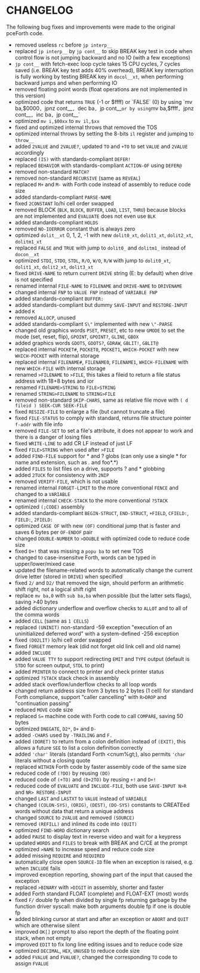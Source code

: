 # CHANGELOG

The following bug fixes and improvements were made to the original pceForth code.

- removed useless `rc` before `jp interp__`
- replaced `jp interp__` by `jp cont__` to skip BREAK key test in code when control flow is not jumping backward and no IO (with a few exceptions)
- `jp cont__` with fetch-exec loop cycle takes 15 CPU cycles, 7 cycles saved (i.e. BREAK key test adds 40% overhead), BREAK key interruption is fully working by testing BREAK key in `docol__xt`, when performing backward jumps and when performing IO
- removed floating point words (float operations are not implemented in this version)
- optimized code that returns `TRUE` (-1 or $ffff) or `FALSE` (0) by using `mv ba,$0000`, `jpnz cont__`, `dec ba`, `jp cont__` or by using `mv ba,$ffff`, `jpnz cont__`, `inc ba`, `jp cont__`
- optimized `mv i,$00xx` to `mv il,$xx`
- fixed and optimized internal throws that removed the TOS
- optimized internal throws by setting the 8-bits `il` register and jumping to `throw__`
- added `2VALUE` and `2VALUE?`, updated `TO` and `+TO` to set `VALUE` and `2VALUE` accordingly
- replaced `(IS)` with standards-compliant `DEFER!`
- replaced `BEHAVIOR` with standards-compliant `ACTION-OF` using `DEFER@`
- removed non-standard `MATCH?`
- removed non-standard `RECURSIVE` (same as `REVEAL`)
- replaced `M+` and `M-` with Forth code instead of assembly to reduce code size
- added standards-compliant `PARSE-NAME`
- fixed `2CONSTANT` lo/hi cell order swapped
- removed BLOCK (`BLK`, `BLOCK`, `BUFFER`, `LOAD`, `LIST`, `THRU`) because blocks are not implemented and `EVALUATE` does not even use `BLK`
- added standards-compliant `HOLDS`
- removed `NO-IOERROR` constant that is always zero
- optimized `dolit__xt` 0, 1, 2, -1 with new `dolit0_xt`, `dolit1_xt`, `dolit2_xt`, `dolitm1_xt`
- replaced `FALSE` and `TRUE` with jump to `dolit0_` and `dolitm1_` instead of `docon__xt`
- optimized `STDI`, `STDO`, `STDL`, `R/O`, `W/O`, `R/W` with jump to `dolit0_xt`, `dolit1_xt`, `dolit2_xt`, `dolit3_xt`
- fixed `DRIVE-NAME` to return current `DRIVE` string (E: by default) when drive is not specified
- renamed internal `FILE-NAME` to `FILENAME` and `DRIVE-NAME` to `DRIVENAME`
- changed internal `FNP` to `VALUE FNP` instead of `VARIABLE FNP`
- added standards-compliant `BUFFER:`
- added standards-compliant but dummy `SAVE-INPUT` and `RESTORE-INPUT`
- added `K`
- removed `ALLOCP`, unused
- added standards-compliant `S\"` implemented with new `\"-PARSE`
- changed old graphics words `PSET`, `PRESET`, etc to new `GMODE` to set the mode (set, reset, flip), `GPOINT`, `GPOINT?`, `GLINE`, `GBOX`
- added graphics words `GDOTS`, `GDOTS?`, `GDRAW`, `GBLIT!`, `GBLIT@`
- replaced internal `POCKET#`, `POCKET0`, `POCKET1`, `WHICH-POCKET` with new `WHICH-POCKET` with internal storage
- replaced internal `FILENAME#`, `FILENAME0`, `FILENAME1`, `WHICH-FILENAME` with new `WHICH-FILE` with internal storage
- renamed `>FILENAME` to `>FILE`, this takes a fileid to return a file status address with 18+8 bytes and ior
- renamed `FILENAME>STRING` to `FILE>STRING`
- renamed `STRING>FILENAME` to `STRING>FILE`
- removed non-standard `SKIP-CHARS`, same as relative file move with `( d fileid ) SEEK-CUR SEEK-FILE`
- fixed `RESIZE-FILE` to enlarge a file (but cannot truncate a file)
- fixed `FILE-STATUS` to comply with standard, returns file structure pointer `f-addr` with file info
- removed `FILE-SET` to set a file's attribute, it does not appear to work and there is a danger of losing files
- fixed `WRITE-LINE` to add CR LF instead of just LF
- fixed `FILE>STRING` when used after `>FILE`
- added `FIND-FILE` support for * and ? globs (can only use a single * for name and extension, such as *.* and foo*.*)
- added `FILES` to list files on a drive, supports ? and * globbing
- added `2TUCK` for consistency with `2NIP`
- removed `VERIFY-FILE`, which is not usable
- renamed internal `FORGET-LIMIT` to the more conventional `FENCE` and changed to a `VARIABLE`
- renamed internal `CHECK-STACK` to the more conventional `?STACK`
- optimized `(;CODE)` assembly
- added standards-compliant `BEGIN-STRUCT`, `END-STRUCT`, `+FIELD`, `CFIELD:`, `FIELD:`, `2FIELD:`
- optimized `CASE OF` with new `(OF)` conditional jump that is faster and saves 6 bytes per `OF-ENDOF` pair
- changed `DOUBLE-NUMBER` to `>DOUBLE` with optimized code to reduce code size
- fixed `D+!` that was missing a `popu ba` to set new TOS
- changed to case-insensitve Forth, words can be typed in upper/lower/mixed case
- updated the filename-related words to automatically change the current drive letter (stored in `DRIVE`) when specified
- fixed `2/` and `D2/` that removed the sign, should perform an arithmetic shift right, not a logical shift right
- replace `mv ba,0` with `sub ba,ba` when possible (but the latter sets flags), saving >40 bytes
- added dictionary underflow and overflow checks to `ALLOT` and to all of the comma words
- added `CELL` (same as `1 CELLS`)
- replaced `(UNINIT)` non-standard -59 exception "execution of an uninitialized deferred word" with a system-defined -256 exception
- fixed `(DO2LIT)` lo/hi cell order swapped
- fixed `FORGET` memory leak (did not forget old link cell and old name)
- added `INCLUDE`
- added `VALUE TTY` to support redirecting `EMIT` and `TYPE` output (default is `STDO` for screen output, `STDL` to print)
- added `PRINTER` to connect to printer and check printer status
- optimized `?STACK` stack check in assembly
- added stack overflow/underflow checks to all loop words
- changed return address size from 3 bytes to 2 bytes (1 cell) for standard Forth compliance, support "caller cancelling" with `R>DROP` and "continuation passing"
- reduced `MOVE` code size
- replaced `S=` machine code with Forth code to call `COMPARE`, saving 50 bytes
- optimized `DNEGATE`, `D2*`, `D+` and `D-`
- added `-CHARS` used by `-TRAILING` and `F.`
- added `(DORET)` to return from a colon definition instead of `(EXIT)`, this allows a future `SEE` to list a colon definition correctly
- added `'char'` literals (standard Forth &lt;cnum%gt;), also permits `'char` literals without a closing quote
- replaced `WITHIN` Forth code by faster assembly code of the same size
- reduced code of `(?DO)` by reusing `(DO)`
- reduced code of `(+TO)` and `(D+2TO)` by reusing `+!` and `D+!`
- reduced code of `EVALUATE` and `INCLUDE-FILE`, both use `SAVE-INPUT N>R` and `NR> RESTORE-INPUT`
- changed `LAST` and `LASTXT` to `VALUE` instead of `VARIABLE`
- changed `(COLON-SYS)`, `(ORIG)`, `(DEST)`, `(DO-SYS)` constants to CREATEed words without data that return a unique address
- changed `SOURCE` to `2VALUE` and removed `(SOURCE)`
- removed `(REFILL)` and inlined its code into `(QUIT)`
- optimized `FIND-WORD` dictionary search
- added `PAUSE` to display text in reverse video and wait for a keypress
- updated `WORDS` and `FILES` to break with BREAK and C/CE at the prompt
- optimized `>NAME` to increase speed and reduce code size
- added missing `REQUIRE` and `REQUIRED`
- automatically close open `SOURCE-ID` file when an exception is raised, e.g. when `INCLUDE` fails
- improved exception reporting, showing part of the input that caused the exception
- replaced `>BINARY` with `>DIGIT` in assembly, shorter and faster
- added Forth standard FLOAT (complete) and FLOAT-EXT (most) words
- fixed `F/` double fp when divided by single fp returning garbage by the function driver syscall: make both arguments double fp if one is double fp
- added blinking cursor at start and after an exception or `ABORT` and `QUIT` which are otherwise silent
- improved `OK[]` prompt to also report the depth of the floating point stack, when not empty
- improved `EDIT` to fix long line editing issues and to reduce code size
- optimized `DECIMAL`, `HEX`, `UNUSED` to reduce code size
- added `FVALUE` and `FVALUE?`, changed the corresponding `TO` code to assign `FVALUE`
